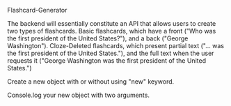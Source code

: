 Flashcard-Generator

The backend will essentially constitute an API that allows users to create two types of flashcards.
Basic flashcards, which have a front ("Who was the first president of the United States?"), and a back ("George Washington").
Cloze-Deleted flashcards, which present partial text ("... was the first president of the United States."), and the full text when the user requests it ("George Washington was the first president of the United States.")

Create a new object with or without using "new" keyword.

Console.log your new object with two arguments.
